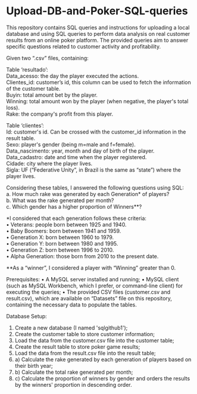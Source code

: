 # Upload-DB-and-Poker-SQL-queries  
  This repository contains SQL queries and instructions for uploading a local database and using SQL queries to perform data analysis on real customer results from an online poker platform. The provided queries aim to answer specific questions related to customer activity and profitability.  
  


Given two “.csv” files, containing:  

Table ‘resultado’:  
  Data_acesso: the day the player executed the actions.  
  Clientes_id: customer’s id, this column can be used to fetch the information of the customer table.  
  Buyin: total amount bet by the player.  
  Winning: total amount won by the player (when negative, the player's total loss).  
  Rake: the company's profit from this player.  

Table ‘clientes’:  
  Id: customer's id. Can be crossed with the customer_id information in the result table.  
  Sexo: player's gender (being m=male and f=female).  
  Data_nascimento: year, month and day of birth of the player.  
  Data_cadastro: date and time when the player registered.  
  Cidade: city where the player lives.  
  Sigla: UF (“Federative Unity”, in Brazil is the same as “state”) where the player lives.    

Considering these tables, I answered the following questions using SQL:  
  a. How much rake was generated by each Generation* of players?  
  b. What was the rake generated per month?  
  c. Which gender has a higher proportion of Winners**?  

*I considered that each generation follows these criteria:  
  • Veterans: people born between 1925 and 1940.  
  • Baby Boomers: born between 1941 and 1959.  
  • Generation X: born between 1960 to 1979.  
  • Generation Y: born between 1980 and 1995.  
  • Generation Z: born between 1996 to 2010.  
  • Alpha Generation: those born from 2010 to the present date.  

**As a “winner”, I considered a player with “Winning” greater than 0.

Prerequisites:
•	A MySQL server installed and running;
•	MySQL client (such as MySQL Workbench, which I prefer, or command-line client) for executing the queries;
•	The provided CSV files (customer.csv and result.csv), which are available on “Datasets” file on this repository, containing the necessary data to populate the tables.  

Database Setup:
1.	Create a new database (I named 'sqlgithub1');
2.	Create the customer table to store customer information;
3.	Load the data from the customer.csv file into the customer table;
4.	Create the result table to store poker game results;
5.	Load the data from the result.csv file into the result table;
6.	a) Calculate the rake generated by each generation of players based on their birth year;
7.	b) Calculate the total rake generated per month;
8.	c) Calculate the proportion of winners by gender and orders the results by the winners' proportion in descending order.
